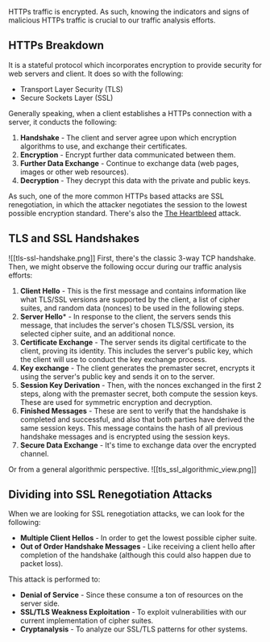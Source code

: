 HTTPs traffic is encrypted. As such, knowing the indicators and signs of malicious HTTPs traffic is crucial to our traffic analysis efforts.

## HTTPs Breakdown

It is a stateful protocol which incorporates encryption to provide security for web servers and client. It does so with the following:
- Transport Layer Security (TLS)
- Secure Sockets Layer (SSL)

Generally speaking, when a client establishes a HTTPs connection with a server, it conducts the following:
1. **Handshake** - The client and server agree upon which encryption algorithms to use, and exchange their certificates.
2. **Encryption** - Encrypt further data communicated between them.
3. **Further Data Exchange** - Continue to exchange data (web pages, images or other web resources).
4. **Decryption** - They decrypt this data with the private and public keys.

As such, one of the more common HTTPs based attacks are SSL renegotiation, in which the attacker negotiates the session to the lowest possible encryption standard.
There's also the [The Heartbleed](https://heartbleed.com/) attack.

## TLS and SSL Handshakes

![[tls-ssl-handshake.png]]
First, there's the classic 3-way TCP handshake. Then, we might observe the following occur during our traffic analysis efforts:
1. **Client Hello** - This is the first message and contains information like what TLS/SSL versions are supported by the client, a list of cipher suites, and random data (nonces) to be used in the following steps.
2. **Server Hello*** - In response to the client, the servers sends this message, that includes the server's chosen TLS/SSL version, its selected cipher suite, and an additional nonce.
3. **Certificate Exchange** - The server sends its digital certificate to the client, proving its identity. This includes the server's public key, which the client will use to conduct the key exchange process.
4. **Key exchange** - The client generates the premaster secret, encrypts it using the server's public key and sends it on to the server.
5. **Session Key Derivation** - Then, with the nonces exchanged in the first 2 steps, along with the premaster secret, both compute the session keys. These are used for symmetric encryption and decryption.
6. **Finished Messages** - These are sent to verify that the handshake is completed and successful, and also that both parties have derived the same session keys. This message contains the hash of all previous handshake messages and is encrypted using the session keys.
7. **Secure Data Exchange** - It's time to exchange data over the encrypted channel.

Or from a general algorithmic perspective.
![[tls_ssl_algorithmic_view.png]]

## Dividing into SSL Renegotiation Attacks

When we are looking for SSL renegotiation attacks, we can look for the following:
- **Multiple Client Hellos** - In order to get the lowest possible cipher suite.
- **Out of Order Handshake Messages** - Like receiving a client hello after completion of the handshake (although this could also happen due to packet loss).

This attack is performed to:
- **Denial of Service** - Since these consume a ton of resources on the server side.
- **SSL/TLS Weakness Exploitation** - To exploit vulnerabilities with our current implementation of cipher suites.
- **Cryptanalysis** - To analyze our SSL/TLS patterns for other systems.
